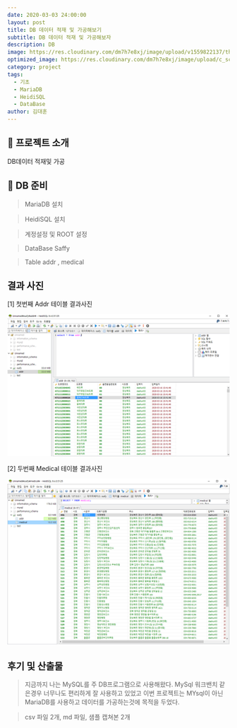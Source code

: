 ```yaml
---
date: 2020-03-03 24:00:00
layout: post
title: DB 데이터 적재 및 가공해보기
subtitle: DB 데이터 적재 및 가공해보자
description: DB
image: https://res.cloudinary.com/dm7h7e8xj/image/upload/v1559822137/theme11_vei7iw.jpg
optimized_image: https://res.cloudinary.com/dm7h7e8xj/image/upload/c_scale,w_380/v1559822137/theme11_vei7iw.jpg
category: project
tags:
  - 기초
  - MariaDB
  - HeidiSQL
  - DataBase
author: 김대훈
---
```


## 🎤 프로젝트 소개

DB데이터 적재및 가공

## 🎤 DB 준비

> MariaDB 설치

> HeidiSQL 설치

> 계정설정 및 ROOT 설정

> DataBase Saffy

> Table addr , medical

## 결과 사진

[1] 첫번째 Addr 테이블 결과사진

![1](../assets/img/work/DB1.png)

[2] 두번째 Medical 테이블 결과사진

![1](../assets/img/work/DB2.png)

## 후기 및 산출물

> 지금까지 나는 MySQL를 주 DB프로그램으로 사용해왔다. MySql 워크밴치 같은경우 너무나도 편리하게 잘 사용하고 있었고
> 이번 프로젝트는 MYsql이 아닌 MariaDB를 사용하고 데이터를 가공하는것에 목적을 두었다.

> csv 파일 2개, md 파일, 샘플 캡쳐본 2개
